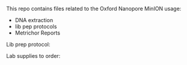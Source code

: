 This repo contains files related to the Oxford Nanopore MinION usage:
- DNA extraction
- lib pep protocols
- Metrichor Reports

Lib prep protocol:


Lab supplies to order:

